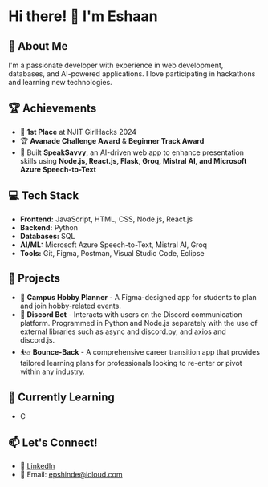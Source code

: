 # Hi there! 👋 I'm Eshaan

## 🚀 About Me
I'm a passionate developer with experience in web development, databases, and AI-powered applications. I love participating in hackathons and learning new technologies.

## 🏆 Achievements
- 🥇 **1st Place** at NJIT GirlHacks 2024
- 🏆 **Avanade Challenge Award** & **Beginner Track Award**
- 🎤 Built **SpeakSavvy**, an AI-driven web app to enhance presentation skills using **Node.js, React.js, Flask, Groq, Mistral AI, and Microsoft Azure Speech-to-Text**

## 💻 Tech Stack
- **Frontend:** JavaScript, HTML, CSS, Node.js, React.js
- **Backend:** Python
- **Databases:** SQL
- **AI/ML:** Microsoft Azure Speech-to-Text, Mistral AI, Groq
- **Tools:** Git, Figma, Postman, Visual Studio Code, Eclipse

## 🔨 Projects
- 🎨 **Campus Hobby Planner** - A Figma-designed app for students to plan and join hobby-related events.
- 🤖 **Discord Bot** -  Interacts with users on the Discord communication platform. Programmed in Python and Node.js separately with the use of external libraries such as async and discord.py, and axios and discord.js. 
- ⛹️‍♂️ **Bounce-Back** - A comprehensive career transition app that provides tailored learning plans for professionals looking to re-enter or pivot within any industry.

## 🌱 Currently Learning
- C

## 📫 Let's Connect!
- 💼 [LinkedIn](https://www.linkedin.com/in/epshinde/)  
- 📧 Email: [epshinde@icloud.com](mailto:epshinde@icloud.com)
